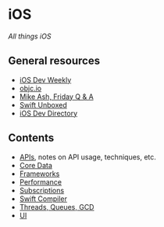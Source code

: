 # iOS

*All things iOS*

## General resources

- [iOS Dev Weekly](http://iosdevweekly.com)
- [objc.io](https://www.objc.io)
- [Mike Ash, Friday Q & A](https://www.mikeash.com/pyblog/)
- [Swift Unboxed](https://swiftunboxed.com)
- [iOS Dev Directory](https://iosdevdirectory.com)

## Contents

- [APIs](./apis.md), notes on API usage, techniques, etc.
- [Core Data](./core_data.md)
- [Frameworks](./frameworks.md)
- [Performance](./performance.md)
- [Subscriptions](./subscriptions.md)
- [Swift Compiler](./swift_compiler.md)
- [Threads, Queues, GCD](./threads_and_queues.md)
- [UI](./ui.md)
